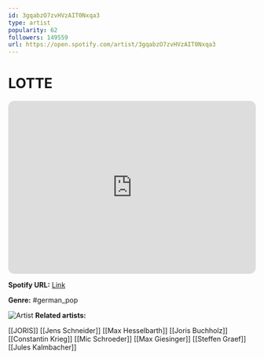 ```yaml
---
id: 3gqabzO7zvHVzAIT0Nxqa3
type: artist
popularity: 62
followers: 149559
url: https://open.spotify.com/artist/3gqabzO7zvHVzAIT0Nxqa3
---
```

# LOTTE

<iframe style="border-radius:12px" src="https://open.spotify.com/embed/artist/3gqabzO7zvHVzAIT0Nxqa3" width="100%" height="352" frameBorder="0" allowfullscreen="" allow="autoplay; clipboard-write; encrypted-media; fullscreen; picture-in-picture" loading="lazy"></iframe>

**Spotify URL:** [Link](https://open.spotify.com/artist/3gqabzO7zvHVzAIT0Nxqa3)

**Genre:**  #german_pop

![Artist](https://i.scdn.co/image/ab6761610000e5eb8b21a36171da9c7e52c4c7be)
**Related artists:**

[[JORIS]]
[[Jens Schneider]]
[[Max Hesselbarth]]
[[Joris Buchholz]]
[[Constantin Krieg]]
[[Mic Schroeder]]
[[Max Giesinger]]
[[Steffen Graef]]
[[Jules Kalmbacher]]
